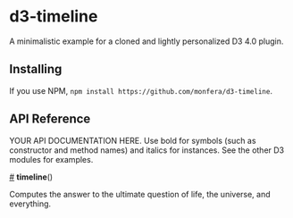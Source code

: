 # d3-timeline

A minimalistic example for a cloned and lightly personalized D3 4.0 plugin.

## Installing

If you use NPM, `npm install https://github.com/monfera/d3-timeline`.

## API Reference

YOUR API DOCUMENTATION HERE. Use bold for symbols (such as constructor and method names) and italics for instances. See the other D3 modules for examples.

<a href="#timeline" name="timeline">#</a> <b>timeline</b>()

Computes the answer to the ultimate question of life, the universe, and everything.
